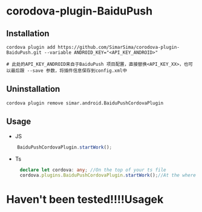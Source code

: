 # corodova-plugin-BaiduPush
## Installation

```shell
cordova plugin add https://github.com/SimarSima/corodova-plugin-BaiduPush.git --variable ANDROID_KEY="<API_KEY_ANDROID>"

# 此处的API_KEY_ANDROID来自于BaiduPush 项目配置，直接替换<API_KEY_XX>，也可以最后跟 --save 参数，将插件信息保存到config.xml中
```
## Uninstallation
```shell
cordova plugin remove simar.android.BaiduPushCordovaPlugin
```
## Usage
* JS
```js
    BaiduPushCordovaPlugin.startWork();
```
* Ts
``` ts
     declare let cordova: any; //On the top of your ts file
     cordova.plugins.BaiduPushCordovaPlugin.startWork();//At the where you need

```
# Haven't been tested!!!!Usagek
